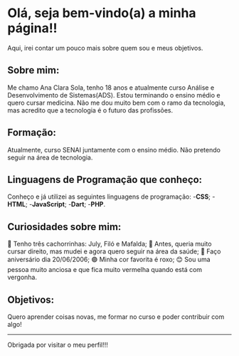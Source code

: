 # Olá, seja bem-vindo(a) a minha página!!
Aqui, irei contar um pouco mais sobre quem sou e meus objetivos.

## Sobre mim:
Me chamo Ana Clara Sola, tenho 18 anos e atualmente curso Análise e Desenvolvimento de Sistemas(ADS). Estou terminando o ensino médio e quero cursar medicina. Não me dou muito bem com o ramo da tecnologia, mas acredito que a tecnologia é o futuro das profissões.

## Formação:
Atualmente, curso SENAI juntamente com o ensino médio. Não pretendo seguir na área de tecnologia.

## Linguagens de Programação que conheço:
Conheço e já utilizei as seguintes linguagens de programação:
-**CSS**;
-**HTML**;
-**JavaScript**;
-**Dart**;
-**PHP**.

## Curiosidades sobre mim:
🐶 Tenho três cachorrinhas: July, Filó e Mafalda;
📓 Antes, queria muito cursar direito, mas mudei e agora quero seguir na área da saúde;
📅 Faço aniversário dia 20/06/2006;
🟣 Minha cor favorita é roxo;
😊 Sou uma pessoa muito anciosa e que fica muito vermelha quando está com vergonha.

## Objetivos:
Quero aprender coisas novas, me formar no curso e poder contribuir com algo!

---

Obrigada por visitar o meu perfil!!!
